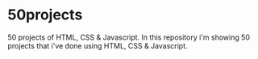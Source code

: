 # 50projects
50 projects of HTML, CSS &amp; Javascript. In this repository i'm showing 50 projects that i've done using HTML, CSS & Javascript.
